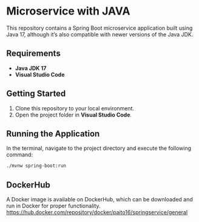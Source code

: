 # Microservice with JAVA

This repository contains a Spring Boot microservice application built using Java 17, although it’s also compatible with newer versions of the Java JDK.

## Requirements

- **Java JDK 17**
- **Visual Studio Code**

## Getting Started

1. Clone this repository to your local environment.
2. Open the project folder in **Visual Studio Code**.

## Running the Application

In the terminal, navigate to the project directory and execute the following command:

```bash
./mvnw spring-boot:run
```
## DockerHub
A Docker image is available on DockerHub, which can be downloaded and run in Docker for proper functionality.
https://hub.docker.com/repository/docker/paito16/springservice/general
